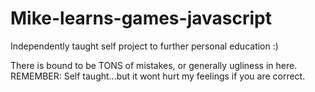 # Mike-learns-games-javascript
Independently taught self project to further personal education :)


There is bound to be TONS of mistakes, or generally ugliness in here. REMEMBER: Self taught...but it wont hurt my feelings if you are correct.
